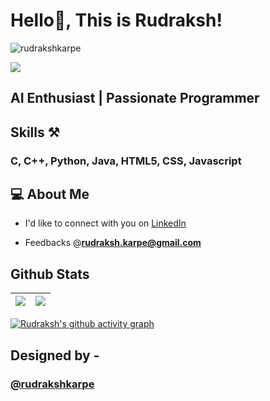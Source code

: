  # Hello👋, This is Rudraksh! 
 <p align="left"> <img src="https://komarev.com/ghpvc/?username=rudrakshkarpe" alt="rudrakshkarpe" /> </p>
 
<img src="https://i.imgur.com/hLwUjJU.png">

## AI Enthusiast | Passionate Programmer

## Skills ⚒️
### C, C++, Python, Java, HTML5, CSS, Javascript

  
## 💻 About Me 
 - I'd like to connect with you on [LinkedIn](https://www.linkedin.com/in/rudraksh-karpe-78b45b1a7)
 
- Feedbacks @**rudraksh.karpe@gmail.com**


## Github Stats

| <img src="https://github-readme-stats.vercel.app/api?username=rudrakshkarpe&&show_icons=true&count_private=true&theme=github_dark">|<img src="https://github-readme-streak-stats.herokuapp.com/?user=rudrakshkarpe&theme=blueberry_duo"/> |
| ------------| ------------- |

[![Rudraksh's github activity graph](https://activity-graph.herokuapp.com/graph?username=rudrakshkarpe&theme=react-dark	)](https://github.com/ashutosh00710/github-readme-activity-graph)

## Designed by -

### [@rudrakshkarpe](https://www.github.com/rudrakshkarpe)

  
